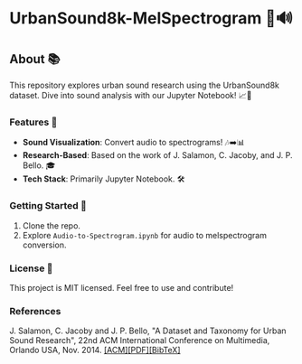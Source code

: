# UrbanSound8k-MelSpectrogram 🌆🔊

## About 📚
This repository explores urban sound research using the UrbanSound8k dataset. Dive into sound analysis with our Jupyter Notebook! 📈🎵

### Features 🌟
- **Sound Visualization**: Convert audio to spectrograms! 🎶➡️📊
- **Research-Based**: Based on the work of J. Salamon, C. Jacoby, and J. P. Bello. 🎓
- **Tech Stack**: Primarily Jupyter Notebook. 🛠️

### Getting Started 🚀
1. Clone the repo.
2. Explore `Audio-to-Spectrogram.ipynb` for audio to melspectrogram conversion.

### License 📜
This project is MIT licensed. Feel free to use and contribute!

### References

J. Salamon, C. Jacoby and J. P. Bello, "A Dataset and Taxonomy for Urban Sound Research", 22nd ACM International Conference on Multimedia, Orlando USA, Nov. 2014.
[[ACM]](https://dl.acm.org/doi/10.1145/2647868.2655045)[[PDF]](http://www.justinsalamon.com/uploads/4/3/9/4/4394963/salamon_urbansound_acmmm14.pdf)[[BibTeX]](http://www.justinsalamon.com/uploads/4/3/9/4/4394963/salamon_urbansound_acmmm14.bib)
